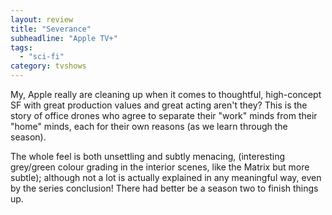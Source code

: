 ```yaml
---
layout: review
title: "Severance"
subheadline: "Apple TV+"
tags:
  - "sci-fi"
category: tvshows
---
```


My, Apple really are cleaning up when it comes to thoughtful, high-concept SF with great production
values and great acting aren't they? This is the story of office drones who agree to separate their
"work" minds from their "home" minds, each for their own reasons (as we learn through the season).

The whole feel is both unsettling and subtly menacing,
(interesting grey/green colour grading in the interior scenes, like the Matrix but more subtle);
although not a lot is actually explained
in any meaningful way, even by the series conclusion! There had better be a season two to finish
things up.
